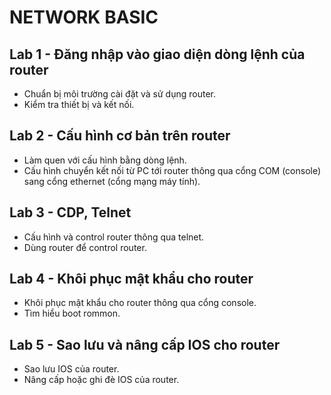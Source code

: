 # NETWORK BASIC

## Lab 1 - Đăng nhập vào giao diện dòng lệnh của router
- Chuẩn bị môi trường cài đặt và sử dụng router.
- Kiểm tra thiết bị và kết nối.

## Lab 2 - Cấu hình cơ bản trên router
- Làm quen với cấu hình bằng dòng lệnh.
- Cấu hình chuyển kết nối từ PC tới router thông qua cổng COM (console) sang cổng ethernet (cổng mạng máy tính).

## Lab 3 - CDP, Telnet
- Cấu hình và control router thông qua telnet.
- Dùng router để control router.

## Lab 4 - Khôi phục mật khẩu cho router
- Khôi phục mật khẩu cho router thông qua cổng console.
- Tìm hiểu boot rommon.

## Lab 5 - Sao lưu và nâng cấp IOS cho router
- Sao lưu IOS của router.
- Nâng cấp hoặc ghi đè IOS của router.